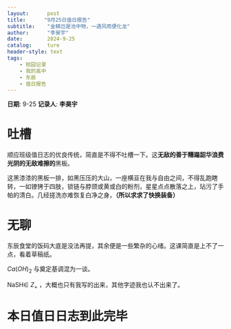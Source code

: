 ```yaml
---
layout:      post
title:      "9月25日值日报告"
subtitle:    "金鳞岂是池中物，一遇风雨便化龙"
author:      "李昊宇"
date:        2024-9-25
catalog:     ture
header-style: text
tags: 
    - 校园记录
    - 我的高中
    - 东辰
    - 值日报告
---
```


**日期**: 9-25
**记录人**: **李昊宇**

# 吐槽

顺应班级值日志的优良传统，简直是不得不吐槽一下。这**无敌的善于糟蹋韶华浪费光阴的无敌难擦的**黑板。

这黑漆漆的黑板一排，如黑压压的大山，一座横亘在我与自由之间，不得乱跑瞎转，一如镣铐于四肢，锁链与脖颈或黄或白的粉剂，星星点点散落之上，玷污了手帕的清白。几经搓洗亦难恢复白净之身，**（所以求求了快换装备）**

# 无聊

东辰食堂的饭码大底是没法再提，其余便是一些繁杂的心绪。这课简直是上不了一点，看着草稿纸。

 $Ca(OH)_2$  与奠定基调混为一谈。

NaSH∈ $Z_+$ ，大概也只有我写的出来，其他字迹我也认不出来了。

# 本日值日日志到此完毕

